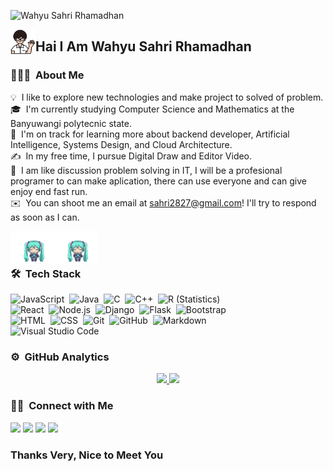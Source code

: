 ![Wahyu Sahri Rhamadhan](https://getwallpapers.com/wallpaper/full/c/d/9/15182.jpg)

<img alt="Code With Me" src="https://raw.githubusercontent.com/WahyuSR1F/WahyuSR1F/main/img/icons8-student-64.png" width='40' align="left"/><h2>Hai I Am  Wahyu Sahri Rhamadhan</h2>

<!-- ## 👋 &nbsp;Hey there! I'm Aditya -->

### 👨🏻‍💻 &nbsp;About Me

💡 &nbsp;I like to explore new technologies and make project to solved of problem.\
🎓 &nbsp;I'm currently studying Computer Science and Mathematics at the Banyuwangi polytecnic state.\
🌱 &nbsp;I'm on track for learning more about backend developer, Artificial Intelligence, Systems Design, and Cloud Architecture.\
✍️ &nbsp;In my free time, I pursue Digital Draw and Editor Video.\
💬 &nbsp;I am like discussion problem solving in IT, I will be a profesional programer to can make aplication, there can use everyone and can give enjoy end fast run.\
✉️ &nbsp;You can shoot me an email at sahri2827@gmail.com! I'll try to respond as soon as I can.


<img alt="Code With Me" src="https://raw.githubusercontent.com/WahyuSR1F/WahyuSR1F/main/img/47tj.gif" width='70' align="left"/>
<img alt="Code With Me" src="https://raw.githubusercontent.com/WahyuSR1F/WahyuSR1F/main/img/47tj.gif" width='70' align="left"/>

<br /> <br />


### 🛠 &nbsp;Tech Stack


![JavaScript](https://img.shields.io/badge/-JavaScript-05122A?style=flat&logo=javascript)&nbsp;
![Java](https://img.shields.io/badge/-Java-05122A?style=flat&logo=Java&logoColor=FFA518)&nbsp;
![C](https://img.shields.io/badge/-C-05122A?style=flat&logo=C&logoColor=A8B9CC)&nbsp;
![C++](https://img.shields.io/badge/-C++-05122A?style=flat&logo=C%2B%2B&logoColor=00599C)&nbsp;
![R (Statistics)](https://img.shields.io/badge/-R-05122A?style=flat&logo=R&logoColor=276DC3)\
![React](https://img.shields.io/badge/-React-05122A?style=flat&logo=react)&nbsp;
![Node.js](https://img.shields.io/badge/-Node.js-05122A?style=flat&logo=node.js)&nbsp;
![Django](https://img.shields.io/badge/-Django-05122A?style=flat&logo=django&logoColor=092E20)&nbsp;
![Flask](https://img.shields.io/badge/-Flask-05122A?style=flat&logo=flask)&nbsp;
![Bootstrap](https://img.shields.io/badge/-Bootstrap-05122A?style=flat&logo=bootstrap&logoColor=563D7C)\
![HTML](https://img.shields.io/badge/-HTML-05122A?style=flat&logo=HTML5)&nbsp;
![CSS](https://img.shields.io/badge/-CSS-05122A?style=flat&logo=CSS3&logoColor=1572B6)&nbsp;
![Git](https://img.shields.io/badge/-Git-05122A?style=flat&logo=git)&nbsp;
![GitHub](https://img.shields.io/badge/-GitHub-05122A?style=flat&logo=github)&nbsp;
![Markdown](https://img.shields.io/badge/-Markdown-05122A?style=flat&logo=markdown)\
![Visual Studio Code](https://img.shields.io/badge/-Visual%20Studio%20Code-05122A?style=flat&logo=visual-studio-code&logoColor=007ACC)&nbsp;
### ⚙️ &nbsp;GitHub Analytics

<p align="center">
<a href="https://github.com/AVS1508">
  <img height="180em" src="https://github-readme-stats-eight-theta.vercel.app/api?username=WahyuSR1F&show_icons=true&theme=algolia&include_all_commits=true&count_private=true"/>
  <img height="180em" src="https://github-readme-stats-eight-theta.vercel.app/api/top-langs/?username=WahyuSR1F&layout=compact&langs_count=8&theme=algolia"/>
</a>
</p>

### 🤝🏻 &nbsp;Connect with Me

<p align="start">
<a href="www.linkedin.com/in/wahyu-sahri-rhamadhan"><img src="https://img.shields.io/badge/--%20?style=flat&logo=linkedin&label=wahyu-sahri-rhamadhan&labelColor=%233399ff&color=blue"/></a>
<a href="https://www.instagram.com/sahri_cy/?hl=en"><img src="https://img.shields.io/badge/--%20?style=flat&logo=instagram&logoColor=white&label=%40sahri_cy&labelColor=%23ff0066&color=pink"/></a>
<a href="https://facebook.com/AVS1508"><img src="https://img.shields.io/badge/--%20?style=flat&logo=facebook&label=wahyusahrirhamadhan&labelColor=blue&color=white&logoColor=white"/></a>
<a href="https://www.youtube.com/channel/UCbGeFpOR79Hz_JGC-kEa8pg"><img src="https://img.shields.io/badge/--%20?style=flat&logo=youtube&label=CodingNgap&labelColor=%23cc0000&color=red"/></a>
</p>

### Thanks Very, Nice to Meet You
